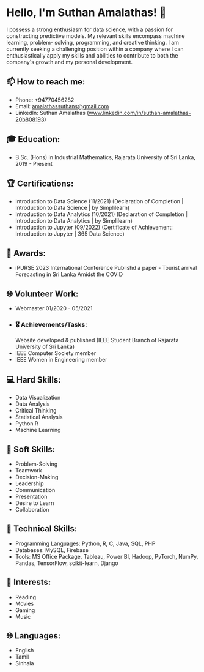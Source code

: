 # Hello, I'm Suthan Amalathas! 👋

I possess a strong enthusiasm for
data science, with a passion for
constructing predictive models.
My relevant skills encompass
machine learning, problem-
solving, programming, and
creative thinking. I am currently
seeking a challenging position
within a company where I can
enthusiastically apply my skills and
abilities to contribute to both the
company's growth and my
personal development.
## 📫 How to reach me:
- Phone: +94770456282
- Email: amalathassuthans@gmail.com
- LinkedIn: Suthan Amalathas (www.linkedin.com/in/suthan-amalathas-20b808193)

## 🎓 Education:
- B.Sc. (Hons) in Industrial Mathematics, Rajarata University of Sri Lanka, 2019 - Present

## 🏆 Certifications:
- Introduction to Data Science (11/2021)
  (Declaration of Completion | Introduction to Data Science | by
Simplilearn)
- Introduction to Data Analytics (10/2021)
  (Declaration of Completion | Introduction to Data Analytics | by
Simplilearn)
- Introduction to Jupyter (09/2022)
  (Certificate of Achievement: Introduction to Jupyter | 365 Data
Science)

## 🥇 Awards:
- iPURSE 2023 International Conference
 Publishd a paper - Tourist arrival Forecasting in Sri Lanka Amidst
 the COVID

## 🌐 Volunteer Work:
- Webmaster 01/2020 - 05/2021
- ### 🎖️ Achievements/Tasks:
  Website developed & published  (IEEE Student Branch of Rajarata University of Sri Lanka)
- IEEE Computer Society member
- IEEE Women in Engineering member


## 💻 Hard Skills:
- Data Visualization
- Data Analysis
- Critical Thinking
- Statistical Analysis
- Python R
- Machine Learning

## 🧠 Soft Skills:
- Problem-Solving
- Teamwork
- Decision-Making
- Leadership
- Communication
- Presentation
- Desire to Learn
- Collaboration

## 🔧 Technical Skills:
- Programming Languages: Python, R, C, Java, SQL, PHP
- Databases: MySQL, Firebase
- Tools: MS Office Package, Tableau, Power BI, Hadoop, PyTorch, NumPy, Pandas, TensorFlow, scikit-learn, Django

## 🎯 Interests:
- Reading
- Movies
- Gaming
- Music

## 🌐 Languages:
- English
- Tamil
- Sinhala

